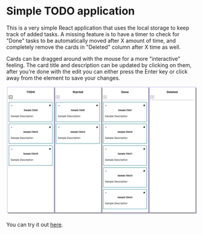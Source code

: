 # Simple TODO application

This is a very simple React application that uses the local storage to keep track of added tasks. 
A missing feature is to have a timer to check for "Done" tasks to be automatically moved after X amount of time, and completely remove the cards in "Deleted" column after X time as well.

Cards can be dragged around with the mouse for a more "interactive" feeling.
The card title and description can be updated by clicking on them, after you're done with the edit you can either press the Enter key or click away from the element to save your changes.

![Sample Image](https://github.com/maavelar5/todoer/blob/master/public/sampleimage.png)

You can try it out [here](https://marcoavelar.com/todoer).
